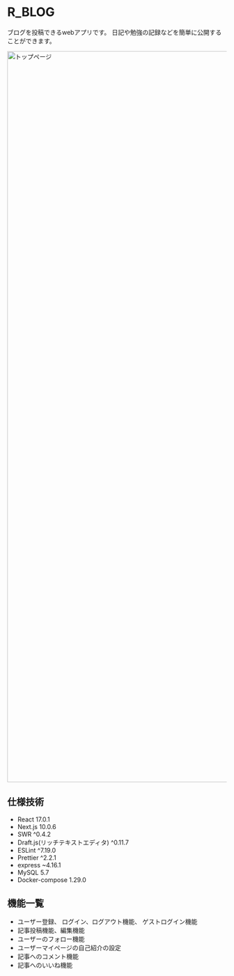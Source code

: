 # R_BLOG 
ブログを投稿できるwebアプリです。
日記や勉強の記録などを簡単に公開することができます。

<img width="1680" alt="トップページ" src="https://user-images.githubusercontent.com/74395986/119246773-3bb81700-bbbf-11eb-80b2-b6df6a930e60.png">

## 仕様技術
* React 17.0.1
* Next.js 10.0.6
* SWR ^0.4.2
* Draft.js(リッチテキストエディタ) ^0.11.7
* ESLint ^7.19.0
* Prettier ^2.2.1
* express ~4.16.1
* MySQL 5.7
* Docker-compose 1.29.0

## 機能一覧
* ユーザー登録、  ログイン、ログアウト機能、  ゲストログイン機能
* 記事投稿機能、編集機能
* ユーザーのフォロー機能
* ユーザーマイページの自己紹介の設定
* 記事へのコメント機能
* 記事へのいいね機能
